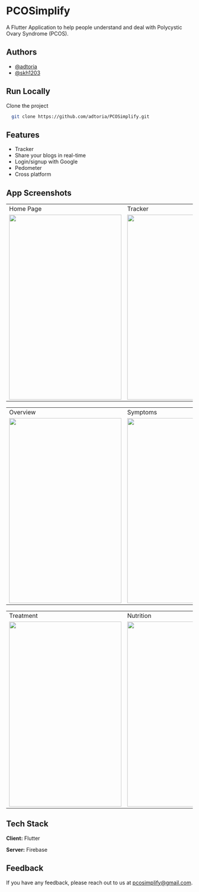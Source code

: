 
# PCOSimplify

A Flutter Application to help people understand and deal with Polycystic Ovary Syndrome (PCOS).


## Authors

- [@adtoria](https://www.github.com/adtoria)
- [@skh1203](https://www.github.com/skh1203)



## Run Locally

Clone the project

```bash
  git clone https://github.com/adtoria/PCOSimplify.git
```


## Features

- Tracker
- Share your blogs in real-time
- Login/signup with Google
- Pedometer
- Cross platform


## App Screenshots

<table>
  <tr>
    <td>Home Page</td>
    <td>Tracker</td>
    <td>Share Your Stories</td>
  </tr>
  <tr>
    <td><img src="https://user-images.githubusercontent.com/87179624/160604068-db042895-6f71-473a-af62-2231e5d59986.jpg" width=303 height=500></td>
    <td><img src="https://user-images.githubusercontent.com/87179624/160605039-424d27fc-d5c4-4271-90db-8c79e0126af3.jpg" width=303 height=500></td>
    <td><img src="https://user-images.githubusercontent.com/87179624/160605248-aa218cbd-ec05-42e4-99cd-82e47048a921.jpg" width=303 height=500></td>
  </tr>
 </table>
 
 <table>
  <tr>
    <td>Overview</td>
    <td>Symptoms</td>
    <td>Diagnosis</td>
  </tr>
  <tr>
    <td><img src="https://user-images.githubusercontent.com/87179624/160605685-85aa87cf-f664-4b32-90a3-c00107988bbd.jpg" width=303 height=500></td>
    <td><img src="https://user-images.githubusercontent.com/87179624/160605772-c0cc488d-2438-4ec2-8882-32c4618de3dc.jpg" width=303 height=500></td>
    <td><img src="https://user-images.githubusercontent.com/87179624/160605837-1a4dbbd3-3c20-4a59-9695-8d13dbfe18f8.jpg" width=303 height=500></td>
  </tr>
 </table>
 
 <table>
  <tr>
    <td>Treatment</td>
    <td>Nutrition</td>
    <td>Pedometer</td>
  </tr>
  <tr>
    <td><img src="https://user-images.githubusercontent.com/87179624/160606398-d48eaad7-1499-4578-ad91-beff0f752958.jpg" width=303 height=500></td>
    <td><img src="https://user-images.githubusercontent.com/87179624/160606448-05d1395a-6b95-41ed-8825-cc4cb9457a9d.jpg" width=303 height=500></td>
    <td><img src="https://user-images.githubusercontent.com/87179624/160606491-0914aa10-5815-46df-a588-13f1311a395a.jpg" width=303 height=500></td>
  </tr>
 </table>


## Tech Stack

**Client:** Flutter

**Server:** Firebase


## Feedback

If you have any feedback, please reach out to us at pcosimplify@gmail.com.

